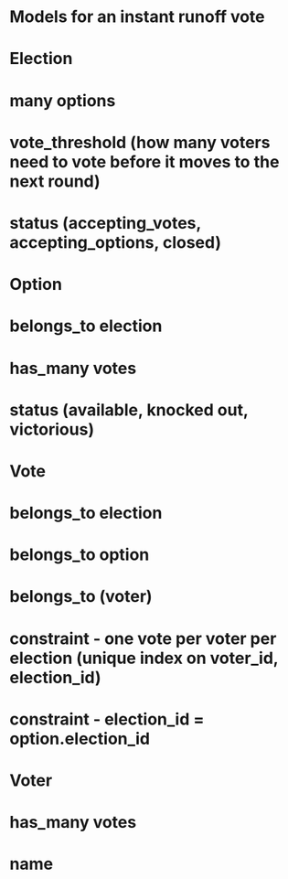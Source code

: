 # Models for an instant runoff vote

# Election

# many options

# vote_threshold (how many voters need to vote before it moves to the next round)

# status (accepting_votes, accepting_options, closed)

# Option

# belongs_to election

# has_many votes

# status (available, knocked out, victorious)

# Vote

# belongs_to election

# belongs_to option

# belongs_to (voter)

# constraint - one vote per voter per election (unique index on voter_id, election_id)

# constraint - election_id = option.election_id

# Voter

# has_many votes

# name

#
